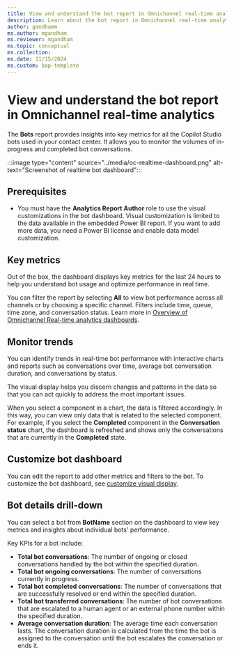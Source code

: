 ```yaml
---
title: View and understand the bot report in Omnichannel real-time analytics
description: Learn about the bot report in Omnichannel real-time analytics
author: gandhamm
ms.author: mgandham
ms.reviewer: mgandham
ms.topic: conceptual 
ms.collection: 
ms.date: 11/15/2024
ms.custom: bap-template 
---
```


# View and understand the bot report in Omnichannel real-time analytics

The **Bots** report provides insights into key metrics for all the Copilot Studio bots used in your contact center. It allows you to monitor the volumes of in-progress and completed bot conversations. 

:::image type="content" source="../media/oc-realtime-dashboard.png" alt-text="Screenshot of realtime bot dashboard"::: 

## Prerequisites

- You must have the **Analytics Report Author** role to use the visual customizations in the bot dashboard. Visual customization is limited to the data available in the embedded Power BI report. If you want to add more data, you need a Power BI license and enable data model customization.

## Key metrics

Out of the box, the dashboard displays key metrics for the last 24 hours to help you understand bot usage and optimize performance in real time.

You can filter the report by selecting **All** to view bot performance across all channels or by choosing a specific channel. Filters include time, queue, time zone, and conversation status. Learn more in [Overview of Omnichannel Real-time analytics dashboards](/dynamics365/customer-service/use/intro-realtime-analytics-dashboard).

## Monitor trends

You can identify trends in real-time bot performance with interactive charts and reports such as conversations over time, average bot conversation duration, and conversations by status.

 The visual display helps you discern changes and patterns in the data so that you can act quickly to address the most important issues.

When you select a component in a chart, the data is filtered accordingly. In this way, you can view only data that is related to the selected component. For example, if you select the **Completed** component in the **Conversation status** chart, the dashboard is refreshed and shows only the conversations that are currently in the **Completed** state.

## Customize bot dashboard
You can edit the report to add other metrics and filters to the bot. To customize the bot dashboard, see [customize visual display](customize-agent-dashboard.md). 

## Bot details drill-down

You can select a bot from **BotName** section on the dashboard to view key metrics and insights about individual bots' performance.

Key KPIs for a bot include:

- **Total bot conversations**: The number of ongoing or closed conversations handled by the bot within the specified duration.
- **Total bot ongoing conversations**: The number of conversations currently in progress.
- **Total bot completed conversations**: The number of conversations that are successfully resolved or end within the specified duration.
- **Total bot transferred conversations**: The number of bot conversations that are escalated to a human agent or an external phone number within the specified duration.
- **Average conversation duration**: The average time each conversation lasts. The conversation duration is calculated from the time the bot is assigned to the conversation until the bot escalates the conversation or ends it.
